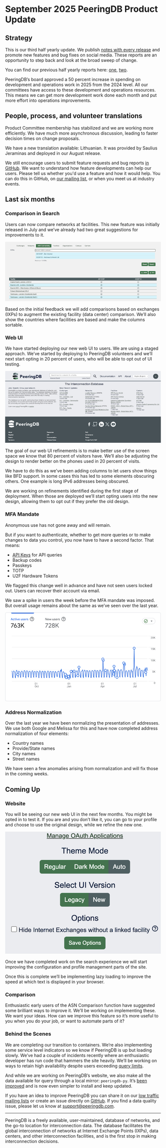 # September 2025 PeeringDB Product Update
## Strategy

This is our third half yearly update. We publish [notes with every release](https://docs.peeringdb.com/release_notes/) and promote new features and bug fixes on social media. These reports are an opportunity to step back and look at the broad sweep of change.

You can find our previous half yearly reports here: [one](https://docs.peeringdb.com/blog/october_2024_retrospective/), [two](https://docs.peeringdb.com/blog/april_2025_product_update/).

PeeringDB’s board approved a 50 percent increase in spending on development and operations work in 2025 from the 2024 level. All our committees have access to these development and operations resources. This means we can get more development work done each month and put more effort into operations improvements.

## People, process, and volunteer translations

Product Committee membership has stabilized and we are working more efficiently. We have much more asynchronous discussion, leading to faster decision times on change proposals.

We have a new translation available: Lithuanian. It was provided by Saulius Jeraminas and deployed in our August release.

We still encourage users to submit feature requests and bug reports [in GitHub](https://github.com/peeringdb/peeringdb/issues). We want to understand how feature developments can help our users. Please tell us whether you'd use a feature and how it would help. You can do this in GitHub, on [our mailing list](productcom@lists.peeringdb.com), or when you meet us at industry events.

## Last six months
### Comparison in Search

Users can now compare networks at facilities. This new feature was initially released in July and we’ve already had two great suggestions for improvements to it.

![You can now compare networks on our site and export the results](images/asn_comparison.png)

Based on the initial feedback we will add comparisons based on exchanges (IXPs) to augment the existing facility (data center) comparison. We’ll also show the countries where facilities are based and make the columns sortable.

### Web UI

We have started deploying our new web UI to users. We are using a staged approach. We’ve started by deploying to PeeringDB volunteers and we’ll next start opting in 20 percent of users, who will be able to opt out of UI testing. 

![The new PeeringDB front page – before refinements are applied](images/New_design_front_page.png)

The goal of our web UI refinements is to make better use of the screen space we know that 80 percent of visitors have. We’ll also be adjusting the design to render better on the phones used in 20 percent of visits.

We have to do this as we’ve been adding columns to let users show things like BFD support. In some cases this has led to some elements obscuring others. One example is long IPv6 addresses being obscured.

We are working on refinements identified during the first stage of deployment. When those are deployed we’ll start opting users into the new design, allowing them to opt out if they prefer the old design.

### MFA Mandate
Anonymous use has not gone away and will remain. 

But if you want to authenticate, whether to get more queries or to make changes to data you control, you now have to have a second factor. That means:

* [API Keys](https://docs.peeringdb.com/howto/api_keys/) for API queries
* Backup codes
* Passkeys
* TOTP 
* U2F Hardware Tokens

We flagged this change well in advance and have not seen users locked out. Users can recover their account via email.

We saw a spike in users the week before the MFA mandate was imposed. But overall usage remains about the same as we’ve seen over the last year.

![User access to PeeringDB was not affected when we required MFA for authenticated use](images/User_trend_12_months.png)

### Address Normalization
Over the last year we have been normalizing the presentation of addresses. We use both Google and Melissa for this and have now completed address normalization of four elements:

* Country names
* Provide/State names
* City names
* Street names

We have seen a few anomalies arising from normalization and will fix those in the coming weeks.

## Coming Up
### Website

You will be seeing our new web UI in the next few months. You might be opted in to test it. If you are and you don’t like it, you can go to your profile and choose to use the original design, while we refine the new one.

![Go to your user profile and adjust your user experience](images/Select_UI_version_in_Profile.png)

Once we have completed work on the search experience we will start improving the configuration and profile management parts of the site.

Once this is complete we’ll be implementing lazy loading to improve the speed at which text is displayed in your browser.

### Comparison

Enthusiastic early users of the ASN Comparison function have suggested some brilliant ways to improve it. We’ll be working on implementing these. We want your ideas. How can we improve this feature so it’s more useful to you when you do your job, or want to automate parts of it?

### Behind the Scenes

We are completing our transition to containers. We’re also implementing some service level indicators so we know if PeeringDB is up but loading slowly. We’ve had a couple of incidents recently where an enthusiastic developer has run code that hammers the site heavily. We’ll be working on ways to retain high availability despite users exceeding [query limits](https://docs.peeringdb.com/howto/work_within_peeringdbs_query_limits/).

And while we are working on PeeringDB’s website, we also make all the data available for query through a local mirror: `peeringdb-py`. It’s [been improved](https://docs.peeringdb.com/howto/peeringdb-py/) and is now even simpler to install and keep updated.

If you have an idea to improve PeeringDB you can share it on our [low traffic mailing lists](https://docs.peeringdb.com/#mailing-lists) or create an issue directly on [GitHub](https://github.com/peeringdb/peeringdb/issues/). If you find a data quality issue, please let us know at [support@peeringdb.com](mailto:support@peeringdb.com).

--- 

PeeringDB is a freely available, user-maintained, database of networks, and the go-to location for interconnection data. The database facilitates the global interconnection of networks at Internet Exchange Points (IXPs), data centers, and other interconnection facilities, and is the first stop in making interconnection decisions.